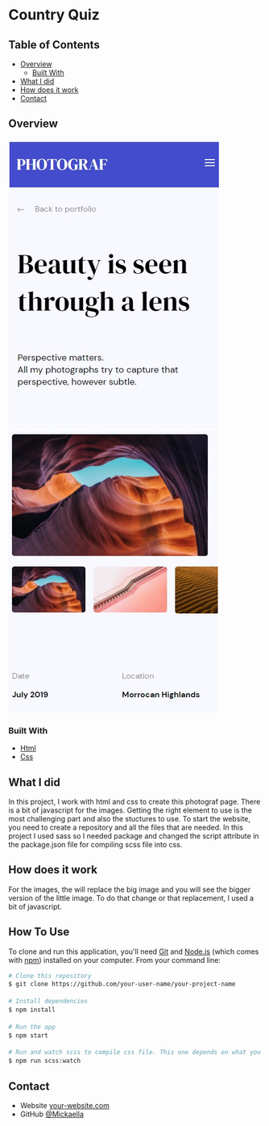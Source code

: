 # Country Quiz

## Table of Contents

-   [Overview](#overview)
    -   [Built With](#built-with)
-   [What I did](#what-I-did)
-   [How does it work](#how-does-it-work)
-   [Contact](#contact)

<!-- OVERVIEW -->

## Overview

![screenshot](./front-end-finals.jpg)
![screenshot](./front-end-finals-images.jpg)

### Built With

-   [Html](https://html.com/)
-   [Css](https://w3.org/Style/CSS/Overview.en.html)

## What I did

In this project, I work with html and css to create this photograf page. There is a bit of javascript for the images. Getting the right element to use is the most challenging part and also the stuctures to use. To start the website, you need to create a repository and all the files that are needed. In this project I used sass so I needed package and changed the script attribute in the package.json file for compiling scss file into css.

## How does it work

For the images, the will replace the big image and you will see the bigger version of the little image. To do that change or that replacement, I used a bit of javascript.

## How To Use

<!-- Example: -->

To clone and run this application, you'll need [Git](https://git-scm.com) and [Node.js](https://nodejs.org/en/download/) (which comes with [npm](http://npmjs.com)) installed on your computer. From your command line:

```bash
# Clone this repository
$ git clone https://github.com/your-user-name/your-project-name

# Install dependencies
$ npm install

# Run the app
$ npm start

# Run and watch scss to compile css file. This one depends on what you used in your script attribute in the package.json file.
$ npm run scss:watch
```

## Contact

-   Website [your-website.com](https://{your-web-site-link})
-   GitHub [@Mickaella](https://github.com/Mickaellah/front-end-finals)

